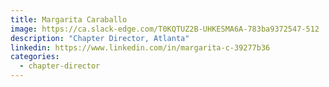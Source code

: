 ```yaml
---
title: Margarita Caraballo
image: https://ca.slack-edge.com/T0KQTUZ2B-UHKESMA6A-783ba9372547-512
description: "Chapter Director, Atlanta"
linkedin: https://www.linkedin.com/in/margarita-c-39277b36
categories:
  - chapter-director
---
```

